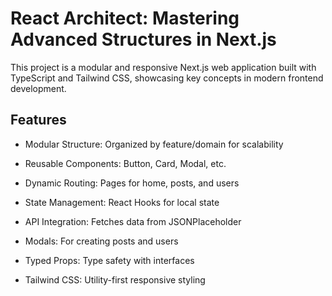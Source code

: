 # React Architect: Mastering Advanced Structures in Next.js
This project is a modular and responsive Next.js web application built with TypeScript and Tailwind CSS, showcasing key concepts in modern frontend development.

## Features
- Modular Structure: Organized by feature/domain for scalability

- Reusable Components: Button, Card, Modal, etc.

- Dynamic Routing: Pages for home, posts, and users

- State Management: React Hooks for local state

- API Integration: Fetches data from JSONPlaceholder

- Modals: For creating posts and users

- Typed Props: Type safety with interfaces

- Tailwind CSS: Utility-first responsive styling
